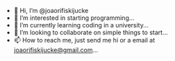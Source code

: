- 👋 Hi, I’m @joaorifiskijucke
- 👀 I’m interested in starting programming...
- 🌱 I’m currently learning coding in a university...
- 💞️ I’m looking to collaborate on simple things to start...
- 📫 How to reach me, just send me hi or a email at joaorifiskijucke@gmail.com...

<!---
joaorifiskijucke/joaorifiskijucke is a ✨ special ✨ repository because its `README.md` (this file) appears on your GitHub profile.
You can click the Preview link to take a look at your changes.
--->
